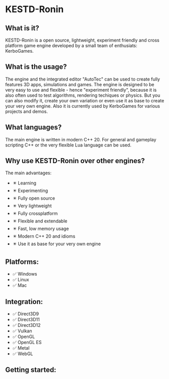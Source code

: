 # KESTD-Ronin
## What is it?
KESTD-Ronin is a open source, lightweight, experiment friendly and cross platform game engine developed by a small team of enthusiats: KerboGames.

## What is the usage?
The engine and the integrated editor "AutoTec" can be used to create fully features 3D apps, simulations and games.
The engine is designed to be very easy to use and flexible - hence "experiment friendly", because 
it is also often used to test algorithms, rendering techiques or physics.
But you can also modify it, create your own variation or even use it as base to create your very own engine.
Also it is currently used by KerboGames for various projects and demos.

## What languages?
The main engine is written in modern C++ 20.
For general and gameplay scripting C++ or the very flexible Lua language can be used.

## Why use KESTD-Ronin over other engines?
The main advantages:
- :eight_pointed_black_star: Learning
- :eight_pointed_black_star: Experimenting
- :eight_pointed_black_star: Fully open source
- :eight_pointed_black_star: Very lightweight
- :eight_pointed_black_star: Fully crossplatform
- :eight_pointed_black_star: Flexible and extendable
- :eight_pointed_black_star: Fast, low memory usage
- :eight_pointed_black_star: Modern C++ 20 and idioms
- :eight_pointed_black_star: Use it as base for your very own engine

## Platforms:
- :white_check_mark: Windows
- :white_check_mark: Linux
- :white_check_mark: Mac

## Integration:
- :white_check_mark: Direct3D9
- :white_check_mark: Direct3D11
- :white_check_mark: Direct3D12
- :white_check_mark: Vulkan
- :white_check_mark: OpenGL
- :white_check_mark: OpenGL ES
- :white_check_mark: Metal
- :white_check_mark: WebGL

## Getting started:
